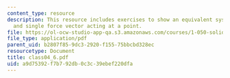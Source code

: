 ```yaml
---
content_type: resource
description: This resource includes exercises to show an equivalent system of a ?couple?
  and single force vector acting at a point.
file: https://ol-ocw-studio-app-qa.s3.amazonaws.com/courses/1-050-solid-mechanics-fall-2004/a9d75392f7b792db0c3c39ebef220dfa_class04_6.pdf
file_type: application/pdf
parent_uid: b2807f85-9dc3-2920-f155-75bbcbd328ec
resourcetype: Document
title: class04_6.pdf
uid: a9d75392-f7b7-92db-0c3c-39ebef220dfa
---
```

